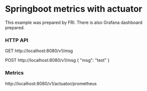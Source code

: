 # Springboot metrics with actuator

This example was prepared by FRI. There is also Grafana dashboard prepared.



### HTTP API

GET http://localhost:8080/v1/msg

POST http://localhost:8080/v1/msg
{ "msg": "test" }


### Metrics

http://localhost:8080/v1/actuator/prometheus

